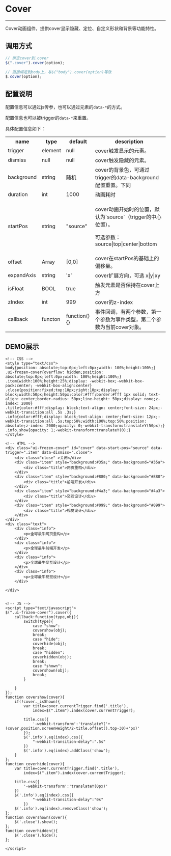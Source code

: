 # Cover

---


Cover动画组件，提供cover显示隐藏、定位、自定义形状和背景等功能特性。



## 调用方式

```js
// 绑定cover到.cover
$(".cover").cover(option);

// 直接绑定到body上，与$("body").cover(option)等效
$.cover(option);
```


## 配置说明


配置信息可以通过js传参，也可以通过元素的`data-*`的方式。

配置信息也可以被trigger的`data-*`来重置。

具体配置信息如下：


<table>
    <tr>
        <th>name</th>
        <th>type</th>
        <th>default</th>
        <th>description</th>
    </tr>
    <tr>
        <td>trigger</td>
        <td>element</td>
        <td>null</td>
        <td>cover触发显示的元素。</td>
    </tr>
    <tr>
        <td>dismiss</td>
        <td>null</td>
        <td>null</td>
        <td>cover触发隐藏的元素。</td>
    </tr>
    <tr>
        <td>background</td>
        <td>string</td>
        <td>随机</td>
        <td>cover的背景色，可通过trigger的data-background配置重置。下同</td>
    </tr>
    <tr>
        <td>duration</td>
        <td>int</td>
        <td>1000</td>
        <td>动画耗时</td>
    </tr>
    <tr>
        <td>startPos</td>
        <td>string</td>
        <td>"source"</td>
        <td>
            <p>cover动画开始时的位置，默认为`source`（trigger的中心位置）。</p>
            <p>可选参数：source|top|center|bottom</p>
        </td>
    </tr>
    <tr>
        <td>offset</td>
        <td>Array</td>
        <td>[0,0]</td>
        <td>cover在startPos的基础上的偏移量。</td>
    </tr>
    <tr>
        <td>expandAxis</td>
        <td>string</td>
        <td>'x'</td>
        <td>cover扩展方向，可选 x|y|xy</td>
    </tr>
    <tr>
        <td>isFloat</td>
        <td>BOOL</td>
        <td>true</td>
        <td>触发元素是否保持在cover上方</td>
    </tr>
    <tr>
        <td>zIndex</td>
        <td>int</td>
        <td>999</td>
        <td>cover的z-index</td>
    </tr>
    <tr>
        <td>callback</td>
        <td>functon</td>
        <td>function(){}</td>
        <td>事件回调，有两个参数，第一个参数为事件类型，第二个参数为当前cover对象。</td>
    </tr>
</table>


## DEMO展示

````iframe
<!-- CSS -->
<style type="text/css">
body{position: absolute;top:0px;left:0px;width: 100%;height:100%;}
.ui-frozen-cover{overflow: hidden;position: absolute;top:0px;left:0px;width: 100%;height:100%;}
.item{width:100%;height:25%;display: -webkit-box;-webkit-box-pack:center; -webkit-box-align:center}
.close{position:fixed;top:10px;right:10px;display: block;width:50px;height:50px;color:#fff;border:#fff 1px solid; text-align: center;border-radius: 50px;line-height: 50px;display: none;z-index: 2000}
.title{color:#fff;display: block;text-align: center;font-size: 24px;-webkit-transition:all .5s .3s;}
.info{color:#fff;display: block;text-align: center;font-size: 12px;-webkit-transition:all .5s;top:50%;width:100%;top:50%;position: absolute;z-index: 2000;opacity: 0;-webkit-transform:translateY(50px);}
.info.show{opacity: 1;-webkit-transform:translateY(0);}
</style>

<!-- HTML -->
<div class="ui-frozen-cover" id="cover" data-start-pos="source" data-trigger=".item" data-dismiss=".close">
    <div class="close" >关闭</div>
    <div class="item" style="background:#35a;" data-background="#35a">
        <div class="title">网页重构</div>
    </div>
    <div class="item" style="background:#880;" data-background="#880">
        <div class="title">前端开发</div>
    </div>
    <div class="item" style="background:#4a3;" data-background="#4a3">
        <div class="title">交互设计</div>
    </div>
    <div class="item" style="background:#099;" data-background="#099">
        <div class="title">视觉设计</div>
    </div>
</div>
<div class="text">
    <div class="info">
        <p>全球最牛网页重构</p>
    </div>
    <div class="info">
        <p>全球最牛前端开发</p>
    </div>
    <div class="info">
        <p>全球最牛交互设计</p>
    </div>
    <div class="info">
        <p>全球最牛视觉设计</p>
    </div>

</div>


<!-- JS -->
<script type="text/javascript">
$(".ui-frozen-cover").cover({
    callback:function(type,obj){
        switch(type){
            case "show":
            covershow(obj);
            break;
            case "hide":
            coverhide(obj);
            break;
            case "hidden":
            coverhidden(obj);
            break;
            case "shown":
            covershown(obj);
            break;
        }
        
    }
});
function covershow(cover){
    if(!cover._isShown){
        var title=cover.currentTrigger.find('.title'),
            index=$(".item").index(cover.currentTrigger);

        title.css({
            '-webkit-transform':'translateY('+(cover.position.screenHeight/2-title.offset().top-30)+'px)'
        });
        $('.info').eq(index).css({
            "-webkit-transition-delay":".5s"
        })
        $('.info').eq(index).addClass('show');
    }
};
function coverhide(cover){
    var title=cover.currentTrigger.find('.title'),
        index=$(".item").index(cover.currentTrigger);

    title.css({
        '-webkit-transform':'translateY(0px)'
    })
    $('.info').eq(index).css({
            "-webkit-transition-delay":"0s"
        })
    $('.info').eq(index).removeClass('show');
};
function covershown(cover){
    $('.close').show();
};
function coverhidden(){
    $('.close').hide();
};
    
</script>
````


